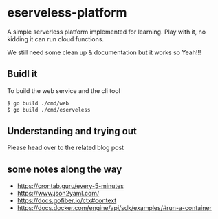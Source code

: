 # eserveless-platform

A simple serverless platform implemented for learning. 
Play with it, no kidding it can run cloud functions.

We still need some clean up & documentation but it works so Yeah!!!

## Buidl it
To build the web service and the cli tool 
```bash
$ go build ./cmd/web
$ go build ./cmd/eserveless
```

## Understanding and trying out

Please head over to the related blog post

## some notes along the way
- https://crontab.guru/every-5-minutes
- https://www.json2yaml.com/
- https://docs.gofiber.io/ctx#context
- https://docs.docker.com/engine/api/sdk/examples/#run-a-container

